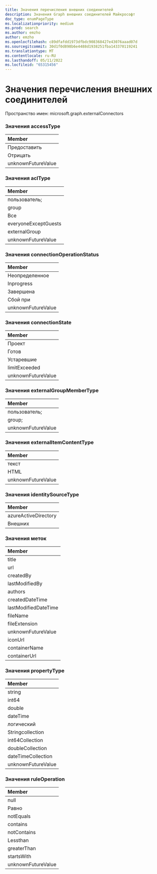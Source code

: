 ```yaml
---
title: Значения перечисления внешних соединителей
description: Значения Graph внешних соединителей Майкрософт
doc_type: enumPageType
ms.localizationpriority: medium
ms.prod: search
ms.author: emzho
author: emzho
ms.openlocfilehash: c89dfafdd1973dfbdc908368427e43076aaad07d
ms.sourcegitcommit: 30d1f0d898b6e4488d1938251fba143370119241
ms.translationtype: MT
ms.contentlocale: ru-RU
ms.lasthandoff: 05/11/2022
ms.locfileid: "65315456"
---
```

# <a name="external-connectors-enum-values"></a>Значения перечисления внешних соединителей

Пространство имен: microsoft.graph.externalConnectors

### <a name="accesstype-values"></a>Значения accessType

| Member
|:--------------
| Предоставить
| Отрицать
| unknownFutureValue

### <a name="acltype-values"></a>Значения aclType

| Member
|:--------------
| пользователь;
| group
| Все
| everyoneExceptGuests
| externalGroup
| unknownFutureValue


### <a name="connectionoperationstatus-values"></a>Значения connectionOperationStatus

| Member
|:--------------
| Неопределенное
| Inprogress
| Завершена
| Сбой при
| unknownFutureValue


### <a name="connectionstate-values"></a>Значения connectionState

|Member
|:--------------
| Проект
| Готов
| Устаревшие
| limitExceeded
| unknownFutureValue

### <a name="externalgroupmembertype-values"></a>Значения externalGroupMemberType

| Member
|:--------------
| пользователь;
| group;
| unknownFutureValue


### <a name="externalitemcontenttype-values"></a>Значения externalItemContentType

| Member
|:--------------
| текст
| HTML
| unknownFutureValue

### <a name="identitysourcetype-values"></a>Значения identitySourceType

| Member
|:--------------
| azureActiveDirectory
| Внешних


### <a name="label-values"></a>Значения меток

| Member
|:--------------
| title
| url
| createdBy
| lastModifiedBy
| authors
| createdDateTime
| lastModifiedDateTime
| fileName
| fileExtension
| unknownFutureValue
| iconUrl
| containerName
| containerUrl


### <a name="propertytype-values"></a>Значения propertyType

| Member
|:--------------
| string
| int64
| double
| dateTime
| логический
| Stringcollection
| int64Collection
| doubleCollection
| dateTimeCollection
| unknownFutureValue

### <a name="ruleoperation-values"></a>Значения ruleOperation 

|Member|
|:---|
|null|
|Равно|
|notEquals|
|contains|
|notContains|
|Lessthan|
|greaterThan|
|startsWith|
|unknownFutureValue|

<!--
{
  "type": "#page.annotation",
  "namespace": "microsoft.graph.externalConnectors"
}
-->


